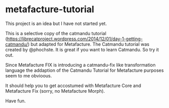 # metafacture-tutorial

This project is an idea but I have not started yet.

This is a selective copy of the catmandu tutorial (https://librecatproject.wordpress.com/2014/12/01/day-1-getting-catmandu/) but adapted for Metafacture.
The Catmandu tutorial was created by @phochste. It is great if you want to learn Catmandu. So try it out.

Since Metafacture FIX is introducing a catmandu-fix like transformation language the addaption of the Catmandu Tutorial for Metafacture purposes seem to me obvioous.

It should help you to get accostumed with Metafacture Core and Metafacture Fix (sorry, no Metafacture Morph).

Have fun.
